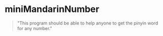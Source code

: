 # miniMandarinNumber
> "This program should be able to help anyone to get the pinyin word for any number."
